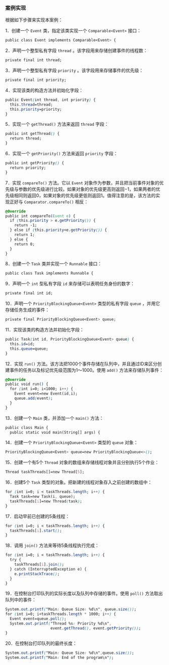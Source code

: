 ### 案例实现

根据如下步骤来实现本案例：

1．创建一个 `Event` 类，指定该类实现一个 `Comparable<Event>` 接口：

```css
public class Event implements Comparable<Event> {
```

2．声明一个整型私有字段 `thread` 。该字段用来存储创建事件的线程数：

```css
private final int thread;
```

3．声明一个整型私有字段 `priority` 。该字段用来存储事件的优先级：

```css
private final int priority;
```

4．实现该类的构造方法并初始化字段：

```css
public Event(int thread, int priority) {
  this.thread=thread;
  this.priority=priority;
}
```

5．实现一个 `getThread()` 方法来返回 `thread` 字段：

```css
public int getThread() {
  return thread;
}
```

6．实现一个 `getPriority()` 方法来返回 `priority` 字段：

```css
public int getPriority() {
  return priority;
}
```

7．实现 `compareTo()` 方法。它以 `Event` 对象作为参数，并且把当前事件对象的优先级与参数的优先级进行比较。如果对象的优先级更高则返回−1，如果两者的优先级相同则返回0，如果对象的优先级更低则返回1。值得注意的是，该方法的实现正好与 `Comparator.compareTo()` 相反：

```css
@Override
public int compareTo(Event e) {
  if (this.priority > e.getPriority()) {
    return -1;
  } else if (this.priority<e.getPriority()) {
    return 1;
  } else {
    return 0;
  }
}
```

8．创建一个 `Task` 类并实现一个 `Runnable` 接口：

```css
public class Task implements Runnable {
```

9．声明一个 `int` 型私有字段 `id` 来存储可以表明任务身份的数字：

```css
private final int id;
```

10．声明一个 `PriorityBlockingQueue<Event>` 类型的私有字段 `queue` ，并用它存储任务生成的事件：

```css
private final PriorityBlockingQueue<Event> queue;
```

11．实现该类的构造方法并初始化字段：

```css
public Task(int id, PriorityBlockingQueue<Event> queue) {
  this.id=id;
  this.queue=queue;
}
```

12．实现 `run()` 方法。该方法把1000个事件存储在队列中，并且通过ID来区分创建事件的任务以及标记优先级范围为1～1000。使用 `add()` 方法来存储队列事件：

```css
@Override
public void run() {
  for (int i=0; i<1000; i++) {
    Event event=new Event(id,i);
    queue.add(event);
  }
}
```

13．创建一个 `Main` 类，并添加一个 `main()` 方法：

```css
public class Main {
  public static void main(String[] args) {
```

14．创建一个 `PriorityBlockingQueue<Event>` 类型的 `queue` 对象：

```css
PriorityBlockingQueue<Event> queue=new PriorityBlockingQueue<>();
```

15．创建一个有5个 `Thread` 对象的数组来存储线程对象并且分别执行5个作业：

```css
Thread taskThreads[]=new Thread[5];
```

16．创建5个 `Task` 类型的对象。把新建的线程对象存入之前创建的数组中：

```css
for (int i=0; i < taskThreads.length; i++) {
  Task task=new Task(i, queue);
  taskThreads[i]=new Thread(task);
}
```

17．启动早前已创建的5条线程：

```css
for (int i=0; i < taskThreads.length; i++) {
  taskThreads[i].start();
}
```

18．调用 `join()` 方法来等待5条线程执行完成：

```css
for (int i=0; i < taskThreads.length; i++) {
  try {
    taskThreads[i].join();
  } catch (InterruptedException e) {
    e.printStackTrace();
  }
}
```

19．在控制台打印队列的实际长度以及队列中存储的事件。使用 `poll()` 方法取出队列中的事件：

```css
System.out.printf("Main: Queue Size: %d\n", queue.size());
for (int i=0; i<taskThreads.length * 1000; i++) {
  Event event=queue.poll();
  System.out.printf("Thread %s: Priority %d\n",
                    event.getThread(), event.getPriority());
}
```

20．在控制台打印队列的最终长度：

```css
System.out.printf("Main: Queue Size: %d\n",queue.size());
System.out.printf("Main: End of the program\n");
```

